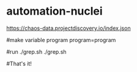 # automation-nuclei

https://chaos-data.projectdiscovery.io/index.json

#make variable program
program=program

#run ./grep.sh
./grep.sh

#That's it!
